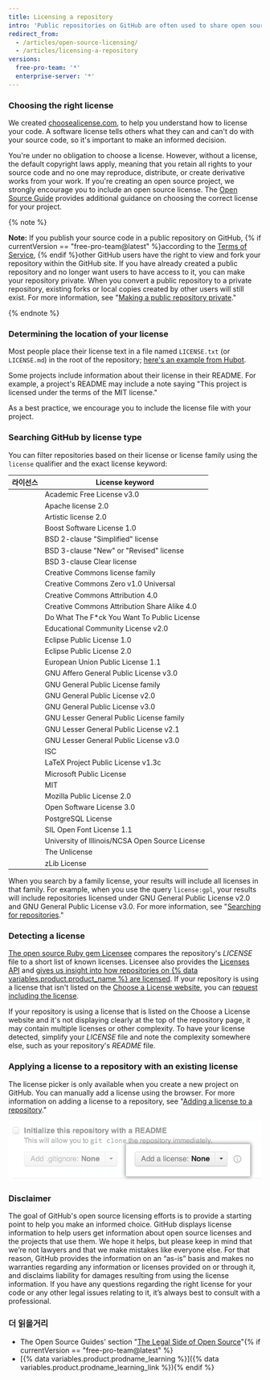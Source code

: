 ```yaml
---
title: Licensing a repository
intro: 'Public repositories on GitHub are often used to share open source software. For your repository to truly be open source, you''ll need to license it so that others are free to use, change, and distribute the software.'
redirect_from:
  - /articles/open-source-licensing/
  - /articles/licensing-a-repository
versions:
  free-pro-team: '*'
  enterprise-server: '*'
---
```


### Choosing the right license

We created [choosealicense.com](http://choosealicense.com), to help you understand how to license your code. A software license tells others what they can and can't do with your source code, so it's important to make an informed decision.

You're under no obligation to choose a license. However, without a license, the default copyright laws apply, meaning that you retain all rights to your source code and no one may reproduce, distribute, or create derivative works from your work. If you're creating an open source project, we strongly encourage you to include an open source license. The [Open Source Guide](https://opensource.guide/legal/#which-open-source-license-is-appropriate-for-my-project) provides additional guidance on choosing the correct license for your project.

{% note %}

**Note:** If you publish your source code in a public repository on GitHub, {% if currentVersion == "free-pro-team@latest" %}according to the [Terms of Service](/articles/github-terms-of-service), {% endif %}other GitHub users have the right to view and fork your repository within the GitHub site. If you have already created a public repository and no longer want users to have access to it, you can make your repository private. When you convert a public repository to a private repository, existing forks or local copies created by other users will still exist. For more information, see "[Making a public repository private](/articles/making-a-public-repository-private)."

{% endnote %}

### Determining the location of your license

Most people place their license text in a file named `LICENSE.txt` (or `LICENSE.md`) in the root of the repository; [here's an example from Hubot](https://github.com/github/hubot/blob/master/LICENSE.md).

Some projects include information about their license in their README. For example, a project's README may include a note saying "This project is licensed under the terms of the MIT license."

As a best practice, we encourage you to include the license file with your project.

### Searching GitHub by license type

You can filter repositories based on their license or license family using the `license` qualifier and the exact license keyword:

| 라이선스 | License keyword                                               |
| ---- | ------------------------------------------------------------- |
|      | Academic Free License v3.0 | `afl-3.0`                        |
|      | Apache license 2.0 | `apache-2.0`                             |
|      | Artistic license 2.0 | `artistic-2.0`                         |
|      | Boost Software License 1.0 | `bsl-1.0`                        |
|      | BSD 2-clause "Simplified" license | `bsd-2-clause`            |
|      | BSD 3-clause "New" or "Revised" license | `bsd-3-clause`      |
|      | BSD 3-clause Clear license | `bsd-3-clause-clear`             |
|      | Creative Commons license family | `cc`                        |
|      | Creative Commons Zero v1.0 Universal | `cc0-1.0`              |
|      | Creative Commons Attribution 4.0 | `cc-by-4.0`                |
|      | Creative Commons Attribution Share Alike 4.0 | `cc-by-sa-4.0` |
|      | Do What The F*ck You Want To Public License | `wtfpl`         |
|      | Educational Community License v2.0 | `ecl-2.0`                |
|      | Eclipse Public License 1.0 | `epl-1.0`                        |
|      | Eclipse Public License 2.0 | `epl-2.0`                        |
|      | European Union Public License 1.1 | `eupl-1.1`                |
|      | GNU Affero General Public License v3.0 | `agpl-3.0`           |
|      | GNU General Public License family | `gpl`                     |
|      | GNU General Public License v2.0 | `gpl-2.0`                   |
|      | GNU General Public License v3.0 | `gpl-3.0`                   |
|      | GNU Lesser General Public License family | `lgpl`             |
|      | GNU Lesser General Public License v2.1 | `lgpl-2.1`           |
|      | GNU Lesser General Public License v3.0 | `lgpl-3.0`           |
|      | ISC | `isc`                                                   |
|      | LaTeX Project Public License v1.3c | `lppl-1.3c`              |
|      | Microsoft Public License | `ms-pl`                            |
|      | MIT | `mit`                                                   |
|      | Mozilla Public License 2.0 | `mpl-2.0`                        |
|      | Open Software License 3.0 | `osl-3.0`                         |
|      | PostgreSQL License | `postgresql`                             |
|      | SIL Open Font License 1.1 | `ofl-1.1`                         |
|      | University of Illinois/NCSA Open Source License | `ncsa`      |
|      | The Unlicense | `unlicense`                                   |
|      | zLib License | `zlib`                                         |

When you search by a family license, your results will include all licenses in that family. For example, when you use the query `license:gpl`, your results will include repositories licensed under GNU General Public License v2.0 and GNU General Public License v3.0. For more information, see "[Searching for repositories](/articles/searching-for-repositories/#search-by-license)."

### Detecting a license

[The open source Ruby gem Licensee](https://github.com/benbalter/licensee) compares the repository's *LICENSE* file to a short list of known licenses. Licensee also provides the [Licenses API](/v3/licenses/) and [gives us insight into how repositories on {% data variables.product.product_name %} are licensed](https://github.com/blog/1964-open-source-license-usage-on-github-com). If your repository is using a license that isn't listed on the [Choose a License website](http://choosealicense.com/appendix/), you can [request including the license](https://github.com/github/choosealicense.com/blob/gh-pages/CONTRIBUTING.md#adding-a-license).

If your repository is using a license that is listed on the Choose a License website and it's not displaying clearly at the top of the repository page, it may contain multiple licenses or other complexity. To have your license detected, simplify your *LICENSE* file and note the complexity somewhere else, such as your repository's *README* file.

### Applying a license to a repository with an existing license

The license picker is only available when you create a new project on GitHub. You can manually add a license using the browser. For more information on adding a license to a repository, see "[Adding a license to a repository](/articles/adding-a-license-to-a-repository)."

![Screenshot of license picker on GitHub.com](/assets/images/help/repository/repository-license-picker.png)

### Disclaimer

The goal of GitHub's open source licensing efforts is to provide a starting point to help you make an informed choice. GitHub displays license information to help users get information about open source licenses and the projects that use them. We hope it helps, but please keep in mind that we’re not lawyers and that we make mistakes like everyone else. For that reason, GitHub provides the information on an “as-is” basis and makes no warranties regarding any information or licenses provided on or through it, and disclaims liability for damages resulting from using the license information. If you have any questions regarding the right license for your code or any other legal issues relating to it, it’s always best to consult with a professional.

### 더 읽을거리

- The Open Source Guides' section "[The Legal Side of Open Source](https://opensource.guide/legal/)"{% if currentVersion == "free-pro-team@latest" %}
- [{% data variables.product.prodname_learning %}]({% data variables.product.prodname_learning_link %}){% endif %}
